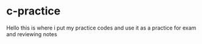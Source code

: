 # c-practice

Hello this is where i put my practice codes and use it as a practice for exam and reviewing notes

